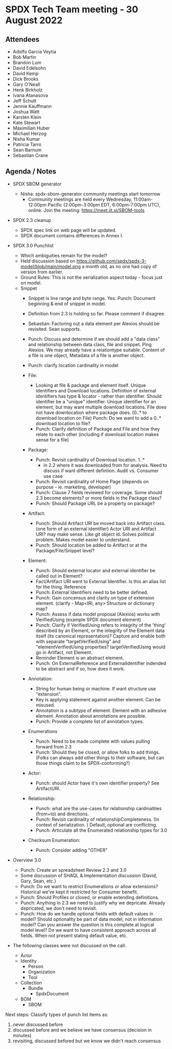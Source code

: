 # SPDX Tech Team meeting - 30 August 2022

## Attendees

* Adolfo García Veytia
* Bob Martin
* Brandon Lum
* David Edelsohn
* David Kemp
* Dick Brooks
* Gary O'Neall
* Henk Birkholz
* Ivana Atanasova
* Jeff Schutt
* Jennie Kauffmann
* Joshua Watt
* Karsten Klein
* Kate Stewart
* Maximilian Huber
* Michael Herzog
* Nisha Kumar
* Patricia Tarro
* Sean Barnum
* Sebastian Crane



## Agenda / Notes
* SPDX SBOM generator
    - Nisha: spdx-sbom-generator community meetings start tomorrow
      - Community meetings are held every Wednesday, 11:00am-12:00pm Pacific (2:00pm-3:00pm EDT, 6:00pm-7:00pm UTC), online. Join the meeting: https://meet.jit.si/SBOM-tools

* SPDX 2.3 cleanup
    - SPDX spec link on web page will be updated.
    - SPDX document contains differences in Annex I.

* SPDX 3.0 Punchlist
    - Which ambiguities remain for the model?
    * Held discussion based on https://github.com/spdx/spdx-3-model/blob/main/model.png  a month old, as no one had copy of version from earlier.
    * Ground Rules: This is not the serialization aspect today - focus just on model.

    - Snippet
       - Snippet is line range and byte range.   Yes.   Punch: Document beginning & end of snippet in model.
       - Definition from 2.3 is holding so far.   Please comment if disagree.
       - Sebastian: Factoring out a data element per Alexios should be revisited.   Sean supports.
       - Punch: Discuss and determine if we should add a "data class" and relationship between data class, file and snippet. Ping Alexios.  We may already have a relationtype suitable.   Content of a file is one object,  Metadata of a file is another object.
       - Punch: clarify location cardinality in model

       - File:
           - Looking at file & package and element itself.    Unique identifiers and Download locations.    Definition of external identifiers has type & locator - rather than identifier.   Should identifier be a "unique" identifier.    Unique identifier for an element, but may want multiple download locations.   File does not have downlocation where package does.   (0..* to download location on File)
              Punch:  Do we want to add a 0..* download location to file?
         - Punch:  Clarify definition of Package and File and how they relate to each other (including if download location makes sense for a file)

        - Package:
            - Punch: Revisit cardinality of Download location.  1..*
               - in 2.2 where it was downloaded from for analysis.    Need to discuss if want different defintion.  Audit vs. Consumer use case
            - Punch: Revisit cardinality of Home Page (depends on purpose - ie. marketing, developer)
            - Punch: Clause 7 fields reviewed for coverage.  Some should 2.3 become elements?  or more fields in the Package class?
            - Punch: Should Package URL be a property on package?

        - Artifact:
            - Punch:  Should Artifact URI be moved back into Artifact class. (one form of an external identifier)
            Actor URI and Artifact URI?   may make sense.   Like git object id.   Solves political problem.  Makes model easier to understand.
            - Punch: Should location be added to Artifact or at the Package/File/Snippet level?

       - Element:
         - Punch:  Should external locator and external identifier be called out in Element?
         - Fact/Artifact URI went to External Identifier.   Is this an alias list for the thing.   Reference
         - Punch: External Identifiers need to be better defined.
         - Punch: Gain concensus and clarity on type of extension element.  (clarify - Map<IRI, any>   Structure or dictionary map?
         - Punch: Assess if data model proposal (Alexios)  works with VerifiedUsing (example SPDX document element)
         - Punch: Clarify if VerifiedUsing refers to integrity of the 'thing' described by an Element, or the integrity of the Element data itself (its canonical representation)?  Capture and enable both with separate "targetVerifiedUsing" and "elementVerifiedUsing properties?  targetVerifiedUsing would go in Artifact, not Element.
         - Reminder Element is an abstract element.
         - Punch: On ExternalReference and ExternalIdentifier indended to be abstract and if so, how does it work.

       - Annotation:
           - String for human being or machine.  If want structure use "extension".
           - Key is applying statement against another element.   Can be misused.
           - Annotation is a subtype of element.   Element with an adhesive element.  Annotation about annotations are possible.
           - Punch: Provide a complete list of annotation types.

        - Enumerations
           - Punch:  Need to be made complete with values pulling forward from 2.3
           - Punch:  Should they be closed, or allow folks to add things. (Folks can always add other things to their software, but can those things claim to be SPDX-conforming?)

        - Actor:
            - Punch: should Actor have it's own identifier property? See ArtifactURI.

         - Relationship:
             - Punch: what are the use-cases for relationship cardinalities (from+to) and directions.
             - Punch: Revisit cardinality of relationshipCompleteness. (In context of serialization. )  Default, optional  are conflicting.
            - Punch: Articulate all the Enumerated relationship types for 3.0

        - Checksum Enumeration:
            - Punch: Consider adding "OTHER"

- Overview 3.0
  - Punch:  Create an spreadsheet Review 2.3 and 3.0
  - Some discussion of SHAQL & Implementation discussion (David, Gary, Sean, etc.)
  - Punch: Do we want to restrict Enumerations or allow extensions?   Historical we've kept it restricted for Consumer benefit.
  - Punch: Should Profiles or closed, or enable extending definitions.
  - Punch:  Anything in 2.3 we need to justify why we depricate.   Already depricated, we don't need to revisit.
  - Punch: How do we handle optional fields with default values in model?   Should optionality be part of data model, not in information model?   Can you answer the question is this complete at logical model level?  Do we want to have consistent approach across all fields.   When not present stating default value, etc.

- The following classes were not discussed on the call:
    - Actor
    - Identity
      - Person
      - Organization
      - Tool
   - Collection
     - Bundle
       - SpdxDocument
    - BOM
      - SBOM

Next steps:  Classify types of punch list items as:
 1. never discussed before
 2. discussed before and we believe we have consensus (decision in minutes)
 3. revisiting, discussed befored but we know we didn't reach consensus

